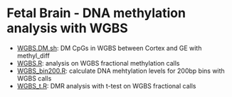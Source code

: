 Fetal Brain - DNA methylation analysis with WGBS
=================================================
* [WGBS.DM.sh](./WGBS.DM.sh): DM CpGs in WGBS between Cortex and GE with methyl_diff   
* [WGBS.R](./WGBS.R): analysis on WGBS fractional methylation calls
* [WGBS_bin200.R](./WGBS_bin200.R): calculate DNA mehtylation levels for 200bp bins with WGBS calls
* [WGBS_t.R](./WGBS_t.R): DMR analysis with t-test on WGBS fractional calls
